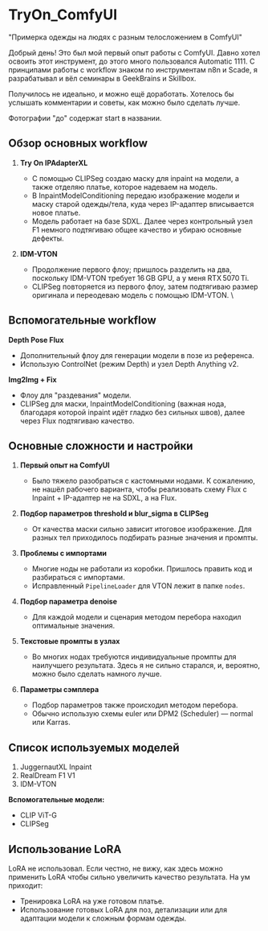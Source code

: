 # TryOn_ComfyUI
"Примерка одежды на людях с разным телосложением в ComfyUI"


Добрый день!
Это был мой первый опыт работы с ComfyUI. Давно хотел освоить этот инструмент, до этого много пользовался Automatic 1111. С принципами работы с workflow знаком по инструментам n8n и Scade, я разрабатывал и вёл семинары в GeekBrains и Skillbox.

Получилось не идеально, и можно ещё доработать. Хотелось бы услышать комментарии и советы, как можно было сделать лучше.

Фотографии "до" содержат start в названии.

## Обзор основных workflow

1. **Try On IPAdapterXL**

   * С помощью CLIPSeg создаю маску для inpaint на модели, а также отделяю платье, которое надеваем на модель.
   * В InpaintModelConditioning передаю изображение модели и маску старой одежды/тела, куда через IP-адаптер вписывается новое платье.
   * Модель работает на базе SDXL. Далее через контрольный узел F1 немного подтягиваю общее качество и убираю основные дефекты.

2. **IDM-VTON**

   * Продолжение первого флоу; пришлось разделить на два, поскольку IDM-VTON требует 16 GB GPU, а у меня RTX 5070 Ti.
   * CLIPSeg повторяется из первого флоу, затем подтягиваю размер оригинала и переодеваю модель с помощью IDM-VTON.
     \\

## Вспомогательные workflow

   **Depth Pose Flux**

   * Дополнительный флоу для генерации модели в позе из референса.
   * Использую ControlNet (режим Depth) и узел Depth Anything v2.

   **Img2Img + Fix**

   * Флоу для "раздевания" модели.
   * CLIPSeg для маски, InpaintModelConditioning (важная нода, благодаря которой inpaint идёт гладко без сильных швов), далее через Flux подтягиваю качество.

## Основные сложности и настройки

1. **Первый опыт на ComfyUI**

   * Было тяжело разобраться с кастомными нодами. К сожалению, не нашёл рабочего варианта, чтобы реализовать схему Flux с Inpaint + IP-адаптер не на SDXL, а на Flux.

2. **Подбор параметров threshold и blur\_sigma в CLIPSeg**

   * От качества маски сильно зависит итоговое изображение. Для разных тел приходилось подбирать разные значения и промпты.

3. **Проблемы с импортами**

   * Многие ноды не работали из коробки. Пришлось править код и разбираться с импортами.
   * Исправленный `PipelineLoader` для VTON лежит в папке `nodes`.

4. **Подбор параметра denoise**

   * Для каждой модели и сценария методом перебора находил оптимальные значения.

5. **Текстовые промпты в узлах**

   * Во многих нодах требуются индивидуальные промпты для наилучшего результата. Здесь я не сильно старался, и, вероятно, можно было сделать намного лучше.

6. **Параметры сэмплера**

   * Подбор параметров также происходил методом перебора.
   * Обычно использую схемы euler или DPM2 (Scheduler) — normal или Karras.

## Список используемых моделей

1. JuggernautXL Inpaint
2. RealDream F1 V1
3. IDM-VTON

**Вспомогательные модели:**

* CLIP ViT-G
* CLIPSeg

## Использование LoRA

LoRA не использовал. Если честно, не вижу, как здесь можно применить LoRA чтобы сильно увеличить качество результата. На ум приходит:

* Тренировка LoRA на уже готовом платье.
* Использование готовых LoRA для поз, детализации или для адаптации модели к сложным формам одежды.

